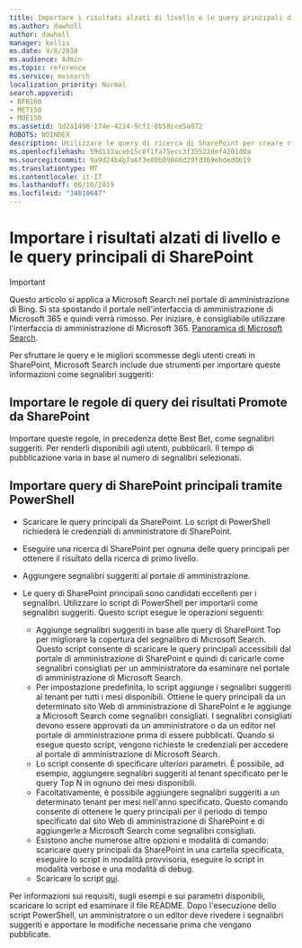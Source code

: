 ```yaml
---
title: Importare i risultati alzati di livello e le query principali di SharePoint
ms.author: dawholl
author: dawholl
manager: kellis
ms.date: 9/8/2018
ms.audience: Admin
ms.topic: reference
ms.service: mssearch
localization_priority: Normal
search.appverid:
- BFB160
- MET150
- MOE150
ms.assetid: 3d2a1498-174e-4214-9cf1-8b58cce5a872
ROBOTS: NOINDEX
description: Utilizzare le query di ricerca di SharePoint per creare risultati di lavoro per Microsoft Search
ms.openlocfilehash: 59d133aceb15c8f1fa75ecc3f35522def4201d0a
ms.sourcegitcommit: 9a9d24b4b7a6f3e80b89086d29fd369ebded0619
ms.translationtype: MT
ms.contentlocale: it-IT
ms.lasthandoff: 06/10/2019
ms.locfileid: "34810647"
---
```

# <a name="import-sharepoint-promoted-results-and-top-queries"></a>Importare i risultati alzati di livello e le query principali di SharePoint

> [!IMPORTANT]
> Questo articolo si applica a Microsoft Search nel portale di amministrazione di Bing. Si sta spostando il portale nell'interfaccia di amministrazione di Microsoft 365 e quindi verrà rimosso. Per iniziare, è consigliabile utilizzare l'interfaccia di amministrazione di Microsoft 365. [Panoramica di Microsoft Search](overview-microsoft-search.md).
    
Per sfruttare le query e le migliori scommesse degli utenti creati in SharePoint, Microsoft Search include due strumenti per importare queste informazioni come segnalibri suggeriti: 
  
## <a name="import-sharepoint-promoted-result-query-rules"></a>Importare le regole di query dei risultati Promote da SharePoint

Importare queste regole, in precedenza dette Best Bet, come segnalibri suggeriti. Per renderli disponibili agli utenti, pubblicarli. Il tempo di pubblicazione varia in base al numero di segnalibri selezionati.
  
## <a name="import-top-sharepoint-queries-using-powershell"></a>Importare query di SharePoint principali tramite PowerShell

- Scaricare le query principali da SharePoint. Lo script di PowerShell richiederà le credenziali di amministratore di SharePoint.
    
- Eseguire una ricerca di SharePoint per ognuna delle query principali per ottenere il risultato della ricerca di primo livello.
    
- Aggiungere segnalibri suggeriti al portale di amministrazione.
    
- Le query di SharePoint principali sono candidati eccellenti per i segnalibri. Utilizzare lo script di PowerShell per importarli come segnalibri suggeriti. Questo script esegue le operazioni seguenti:
    - Aggiunge segnalibri suggeriti in base alle query di SharePoint Top per migliorare la copertura del segnalibro di Microsoft Search. Questo script consente di scaricare le query principali accessibili dal portale di amministrazione di SharePoint e quindi di caricarle come segnalibri consigliati per un amministratore da esaminare nel portale di amministrazione di Microsoft Search.
    - Per impostazione predefinita, lo script aggiunge i segnalibri suggeriti al tenant per tutti i mesi disponibili. Ottiene le query principali da un determinato sito Web di amministrazione di SharePoint e le aggiunge a Microsoft Search come segnalibri consigliati. I segnalibri consigliati devono essere approvati da un amministratore o da un editor nel portale di amministrazione prima di essere pubblicati. Quando si esegue questo script, vengono richieste le credenziali per accedere al portale di amministrazione di Microsoft Search.
    - Lo script consente di specificare ulteriori parametri. È possibile, ad esempio, aggiungere segnalibri suggeriti al tenant specificato per le query Top N in ognuno dei mesi disponibili.
    - Facoltativamente, è possibile aggiungere segnalibri suggeriti a un determinato tenant per mesi nell'anno specificato. Questo comando consente di ottenere le query principali per il periodo di tempo specificato dal sito Web di amministrazione di SharePoint e di aggiungerle a Microsoft Search come segnalibri consigliati.
    - Esistono anche numerose altre opzioni e modalità di comando: scaricare query principali da SharePoint in una cartella specificata, eseguire lo script in modalità provvisoria, eseguire lo script in modalità verbose e una modalità di debug.
    - Scaricare lo script [qui](https://www.bingforbusiness.com/distribution/SharepointTopQueryBookmarks.zip). 

Per informazioni sui requisiti, sugli esempi e sui parametri disponibili, scaricare lo script ed esaminare il file README. Dopo l'esecuzione dello script PowerShell, un amministratore o un editor deve rivedere i segnalibri suggeriti e apportare le modifiche necessarie prima che vengano pubblicate.